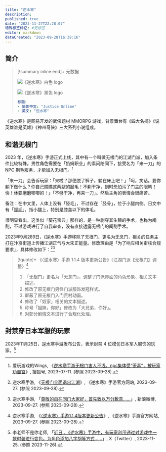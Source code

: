 ```yaml
---
title: "逆水寒"
description:
published: true
date: "2023-11-27T22:28:07"
特殊标签标记: #无标签
editor: markdown
dateCreated: "2023-09-28T16:38:16"
---
```


## 简介

> [!summary inline end]+ 元数据
>
> ![《逆水寒》白色 logo](https://s3.tebi.io/ggame/ShareX/game_逆水寒_logo_white.webp#only-dark)
>
> ![《逆水寒》黑色 logo](https://s3.tebi.io/ggame/ShareX/game_逆水寒_logo_black.webp#only-light)
>
> ```yaml
> 标题:
> - 简体中文: "Justice Online"
> - 英文: "逆水寒"
> ```

《逆水寒》是网易开发的武侠题材 MMORPG 游戏，背景舞台有《四大名捕》《说英雄谁是英雄》《神州奇侠》三大系列小说组成。

## 和谐无根门

2023 年，《逆水寒》手游正式上线，其中有一个叫做无根门的江湖门派，加入条件比较特殊。男性角色需要在「奶妈职业」的素问陪同下，接受名为「来一刀」的 NPC 剃毛服务，才能加入无根门。[^28661]

[^28661]: 爱玩游戏的Wings, 《[逆水寒手游无根门害人不浅，npc集体受“荼毒”，被玩家劝自宫](https://web.archive.org/web/20230928090344/https://www.sohu.com/a/696927335_120728661)》, 搜狐号, 2023-07-11. (参照 2023-09-28).

「来一刀」会告诉玩家：「来啦？那便脱了裤子，躺在床上吧！」「呵，笑话。要你躺下做什么？你自己瞧瞧这两腿的胫毛！不剃干净，到时恐怕污了门主的眼睛！快！休要磨磨唧唧的！」「不够干净，再来一刀」。然后主角的表情会很痛苦。

备注：在中文里，人体上没有「胫毛」，不过存在「胫骨」，位于小腿内侧。日文中有「[脛毛][]」，指小腿上，特别是膝盖以下的体毛。

[脛毛]: https://dic.pixiv.net/a/脛毛

很明显看出，这类似「葵花宝典」那样的，是一种剥夺其生殖的手术，也称为阉割，不过游戏进行了自我审查，没有直接透露无根门的阉割手术。

2023年9月289日，《逆水寒》手游移除了无根门，更名为无念门，相关的任务主打在汴京街道上传播江湖正气与大宋正能量。修改理由是「为了响应相关审核合规要求」，具体修改如下：[^12424][^PIcCt] 

[^12424]: 逆水寒手游, 《[无根门全面退出江湖](https://web.archive.org/web/20230928085144/https://h.163.com/news/official/20230927/37231_1112424.html)》, 《逆水寒》手游官方网站, 2023-09-27. (参照 2023-09-28).

[^PIcCt]: 逆水寒手游, 「[尊敬的自在同门大家好，首先致以万分歉意……](http://archive.today/2023.09.28-035535/https://weibo.com/7460249375/NleVK2lqm)」, 新浪微博, 2023-09-27. (参照 2023-09-28).

> [!quote]+  《〈逆水寒〉手游 1.1.4 版本更新公告》〈江湖门派【无根门】调整〉[^12270]
>
> 1.  「无根门」更名为「无念门」，调整了门派界面的角色形象、相关文本描述。
> 2.  修改了原无根门男性门派服饰发冠样式。
> 3.  屏蔽了原无根门入门荒村动画。
> 4.  修改了「奴家」相关的文本描述。
> 5.  称号「姐妹，你好」修改为「大兄弟，你好」。
> 6.  对部分剧情文本进行了合规化处理。

[^12270]: 逆水寒手游, 《[〈逆水寒〉手游1.1.4版本更新公告](https://web.archive.org/web/20230928085921/https://h.163.com/news/update/20230927/37232_1112270.html)》, 《逆水寒》手游官方网站, 2023-09-27. (参照 2023-09-28).

## 封禁穿日本军服的玩家

2023年11月25日，逆水寒手游发布公告，表示封禁 4 位模仿日本军人服饰的玩家。[^PE7EZ]

[^PE7EZ]: 李老师不是你老师, 「[近日 ，《逆水寒》手游中，有玩家利用通过对游戏中一款时装进行变色，为角色添加八字胡等方式……](http://archive.today/2023.11.26-005552/https://twitter.com/whyyoutouzhele/status/1728389134732181777)」, X（Twitter）, 2023-11-25. (参照 2023-11-26).
